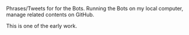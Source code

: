 Phrases/Tweets for for the Bots.
Running the Bots on my local computer, manage related contents on GitHub.

This is one of the early work.
